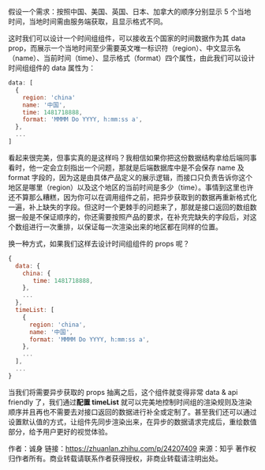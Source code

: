 假设一个需求：按照中国、美国、英国、日本、加拿大的顺序分别显示 5 个当地时间，当地时间需由服务端获取，且显示格式不同。

这时我们可以设计一个时间组组件，可以接收五个国家的时间数据作为其 data prop，而展示一个当地时间至少需要英文唯一标识符（region）、中文显示名（name）、当前时间（time）、显示格式（format）四个属性，由此我们可以设计时间组组件的 data 属性为：

```javascript
data: [
  {
    region: 'china'
    name: '中国',
    time: 1481718888,
    format: 'MMMM Do YYYY, h:mm:ss a',
  },
  ...
]
```

看起来很完美，但事实真的是这样吗？我相信如果你把这份数据结构拿给后端同事看时，他一定会立刻指出一个问题，那就是后端数据库中是不会保存 name 及 format 字段的，因为这是由具体产品定义的展示逻辑，而接口只负责告诉你这个地区是哪里（region）以及这个地区的当前时间是多少（time）。事情到这里也许还不算那么糟糕，因为你可以在调用组件之前，把异步获取到的数据再重新格式化一遍，补上缺失的字段。但这时一个更棘手的问题来了，那就是接口返回的数组数据一般是不保证顺序的，你还需要按照产品的要求，在补充完缺失的字段后，对这个数组进行一次重排，以保证每一次渲染出来的地区都在同样的位置。

换一种方式，如果我们这样去设计时间组组件的 props 呢？

```javascript
{
  data: {
    china: {
       time: 1481718888,
    },
    ...
  },
  timeList: [
    {
      region: 'china',
      name: '中国',
      format: 'MMMM Do YYYY, h:mm:ss a',
    },
    ...
  ],
  ...
}
```

当我们将需要异步获取的 props 抽离之后，这个组件就变得非常 data & api friendly 了，我们通过**配置 timeList** 就可以完美地控制时间组的渲染规则及渲染顺序并且再也不需要去对接口返回的数据进行补全或定制了。甚至我们还可以通过设置默认值的方式，让组件先同步渲染出来，在异步的数据请求完成后，重绘数值部分，给予用户更好的视觉体验。

作者：诚身
链接：https://zhuanlan.zhihu.com/p/24207409
来源：知乎
著作权归作者所有。商业转载请联系作者获得授权，非商业转载请注明出处。